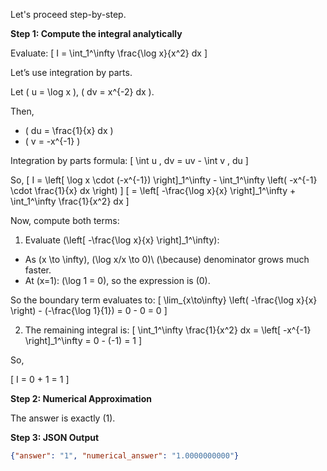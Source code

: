Let's proceed step-by-step.

**Step 1: Compute the integral analytically**

Evaluate:
\[
I = \int_1^\infty \frac{\log x}{x^2} dx
\]

Let’s use integration by parts.

Let \( u = \log x \), \( dv = x^{-2} dx \).

Then, 
- \( du = \frac{1}{x} dx \)
- \( v = -x^{-1} \)

Integration by parts formula:
\[
\int u \, dv = uv - \int v \, du
\]

So,
\[
I = \left[ \log x \cdot (-x^{-1}) \right]_1^\infty - \int_1^\infty \left( -x^{-1} \cdot \frac{1}{x} dx \right)
\]
\[
= \left[ -\frac{\log x}{x} \right]_1^\infty + \int_1^\infty \frac{1}{x^2} dx
\]

Now, compute both terms:

1. Evaluate \(\left[ -\frac{\log x}{x} \right]_1^\infty\):

- As \(x \to \infty\), \(\log x/x \to 0\)\ \(\because\) denominator grows much faster.
- At \(x=1\): \(\log 1 = 0\), so the expression is \(0\).

So the boundary term evaluates to:
\[
\lim_{x\to\infty} \left( -\frac{\log x}{x} \right) - (-\frac{\log 1}{1}) = 0 - 0 = 0
\]

2. The remaining integral is:
\[
\int_1^\infty \frac{1}{x^2} dx = \left[ -x^{-1} \right]_1^\infty = 0 - (-1) = 1
\]

So,

\[
I = 0 + 1 = 1
\]

**Step 2: Numerical Approximation**

The answer is exactly \(1\).

**Step 3: JSON Output**

```json
{"answer": "1", "numerical_answer": "1.0000000000"}
```